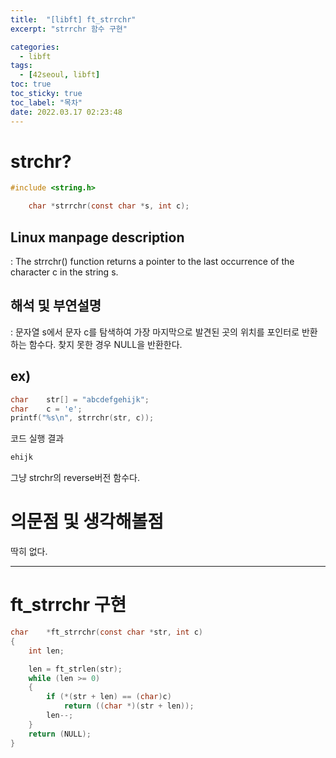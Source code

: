 ```yaml
---
title:  "[libft] ft_strrchr"
excerpt: "strrchr 함수 구현"

categories:
  - libft
tags:
  - [42seoul, libft]
toc: true
toc_sticky: true
toc_label: "목차"
date: 2022.03.17 02:23:48
---
```


# strchr?

```c
#include <string.h>

    char *strrchr(const char *s, int c);
```

## Linux manpage description    
:  The strrchr() function returns a pointer to the last occurrence of the character c in the string s.    

## 해석 및 부연설명    
:  문자열 s에서 문자 c를 탐색하여 가장 마지막으로 발견된 곳의 위치를 포인터로 반환하는 함수다. 찾지 못한 경우 NULL을 반환한다.    

## ex)    
```c
char	str[] = "abcdefgehijk";
char	c = 'e';
printf("%s\n", strrchr(str, c));
```
코드 실행 결과
```c
ehijk
```
그냥 strchr의 reverse버전 함수다.    

# 의문점 및 생각해볼점    
딱히 없다.    

***

# ft_strrchr 구현

```c
char	*ft_strrchr(const char *str, int c)
{
	int	len;

	len = ft_strlen(str);
	while (len >= 0)
	{
		if (*(str + len) == (char)c)
			return ((char *)(str + len));
		len--;
	}
	return (NULL);
}

```


